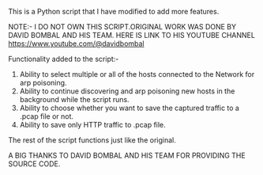 This is a Python script that I have modified to add more features.


NOTE:- I DO NOT OWN THIS SCRIPT.ORIGINAL WORK WAS DONE BY DAVID BOMBAL AND HIS TEAM. HERE IS LINK TO HIS YOUTUBE CHANNEL https://www.youtube.com/@davidbombal

Functionality added to the script:-
1. Ability to select multiple or all of the hosts connected to the Network for arp poisoning.
2. Ability to continue discovering and arp poisoning new hosts in the background while the script runs.
3. Ability to choose whether you want to save the captured traffic to a .pcap file or not.
4. Ability to save only HTTP traffic to .pcap file.

The rest of the script functions just like the original.

A BIG THANKS TO DAVID BOMBAL AND HIS TEAM FOR PROVIDING THE SOURCE CODE.
